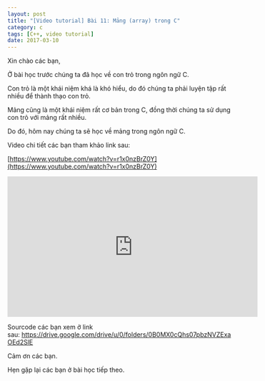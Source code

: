 ```yaml
---
layout: post
title: "[Video tutorial] Bài 11: Mảng (array) trong C"
category: c
tags: [C++, video tutorial]
date: 2017-03-10
---
```


Xin chào các bạn,

Ở bài học trước chúng ta đã học về con trỏ trong ngôn ngữ C.

Con trỏ là một khái niệm khá là khó hiểu, do đó chúng ta phải luyện tập rất nhiều để thành thạo con trỏ.

Mảng cũng là một khái niệm rất cơ bản trong C, đồng thời chúng ta sử dụng con trỏ với mảng rất nhiều.

Do đó, hôm nay chúng ta sẽ học về mảng trong ngôn ngữ C.

Video chi tiết các bạn tham khảo link sau:

[https://www.youtube.com/watch?v=r1x0nzBrZ0Y](https://www.youtube.com/watch?v=r1x0nzBrZ0Y)

<iframe width="560" height="315" src="https://www.youtube.com/embed/r1x0nzBrZ0Y" frameborder="0" allow="autoplay; encrypted-media" allowfullscreen></iframe>

Sourcode các bạn xem ở link sau: <a href="https://drive.google.com/drive/u/0/folders/0B0MX0cQhs07pbzNVZExaOEd2SlE">https://drive.google.com/drive/u/0/folders/0B0MX0cQhs07pbzNVZExaOEd2SlE</a>

Cảm ơn các bạn.

Hẹn gặp lại các bạn ở bài học tiếp theo.
